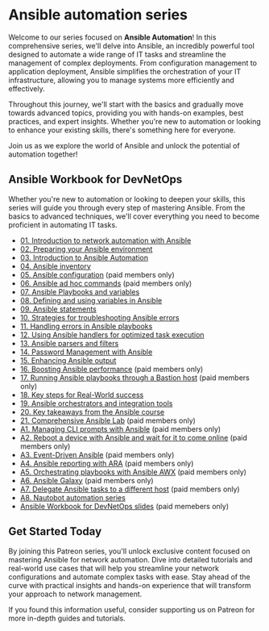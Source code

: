 # Ansible automation series

Welcome to our series focused on **Ansible Automation**! In this comprehensive series, we'll delve into Ansible, an incredibly powerful tool designed to automate a wide range of IT tasks and streamline the management of complex deployments. From configuration management to application deployment, Ansible simplifies the orchestration of your IT infrastructure, allowing you to manage systems more efficiently and effectively.

Throughout this journey, we'll start with the basics and gradually move towards advanced topics, providing you with hands-on examples, best practices, and expert insights. Whether you're new to automation or looking to enhance your existing skills, there's something here for everyone.

Join us as we explore the world of Ansible and unlock the potential of automation together!

## Ansible Workbook for DevNetOps

Whether you're new to automation or looking to deepen your skills, this series will guide you through every step of mastering Ansible. From the basics to advanced techniques, we'll cover everything you need to become proficient in automating IT tasks.

* [01. Introduction to network automation with Ansible](https://www.patreon.com/posts/108909067)
* [02. Preparing your Ansible environment](https://www.patreon.com/posts/108960424)
* [03. Introduction to Ansible Automation](https://www.patreon.com/posts/108961368)
* [04. Ansible inventory](https://www.patreon.com/posts/109014399)
* [05. Ansible configuration](https://www.patreon.com/posts/109398567) (paid members only)
* [06. Ansible ad hoc commands](https://www.patreon.com/posts/109110222) (paid members only)
* [07. Ansible Playbooks and variables](https://www.patreon.com/posts/109844619)
* [08. Defining and using variables in Ansible](https://www.patreon.com/posts/109846061)
* [09. Ansible statements](https://www.patreon.com/posts/111918170)
* [10. Strategies for troubleshooting Ansible errors](https://www.patreon.com/posts/112219183)
* [11. Handling errors in Ansible playbooks](https://www.patreon.com/posts/112423659)
* [12. Using Ansible handlers for optimized task execution](https://www.patreon.com/posts/112431507/)
* [13. Ansible parsers and filters](https://www.patreon.com/posts/112609724)
* [14. Password Management with Ansible](https://www.patreon.com/posts/114699180)
* [15. Enhancing Ansible output](https://www.patreon.com/posts/114700214)
* [16. Boosting Ansible performance](https://www.patreon.com/posts/112734638) (paid members only)
* [17. Running Ansible playbooks through a Bastion host](https://www.patreon.com/posts/112735645) (paid members only)
* [18. Key steps for Real-World success](https://www.patreon.com/posts/113343374)
* [19. Ansible orchestrators and integration tools](https://www.patreon.com/posts/114741859)
* [20. Key takeaways from the Ansible course](https://www.patreon.com/posts/114697261)
* [21. Comprehensive Ansible Lab](https://www.patreon.com/posts/114693719) (paid members only)
* [A1. Managing CLI prompts with Ansible](https://www.patreon.com/posts/123082401) (paid members only)
* [A2. Reboot a device with Ansible and wait for it to come online](https://www.patreon.com/posts/123083385) (paid members only)
* [A3. Event-Driven Ansible](https://www.patreon.com/posts/123986566) (paid members only)
* [A4. Ansible reporting with ARA](https://www.patreon.com/posts/123963177) (paid members only)
* [A5. Orchestrating playbooks with Ansible AWX](https://www.patreon.com/posts/123375703) (paid members only)
* [A6. Ansible Galaxy](https://www.patreon.com/posts/124129133) (paid members only)
* [A7. Delegate Ansible tasks to a different host](https://www.patreon.com/posts/123912656) (paid members only)
* [A8. Nautobot automation series](https://www.patreon.com/posts/nautobot-series-107863147)
* [Ansible Workbook for DevNetOps slides](https://www.patreon.com/posts/114697569) (paid memebers only)

## Get Started Today

By joining this Patreon series, you'll unlock exclusive content focused on mastering Ansible for network automation. Dive into detailed tutorials and real-world use cases that will help you streamline your network configurations and automate complex tasks with ease. Stay ahead of the curve with practical insights and hands-on experience that will transform your approach to network management.

If you found this information useful, consider supporting us on Patreon for more in-depth guides and tutorials.
